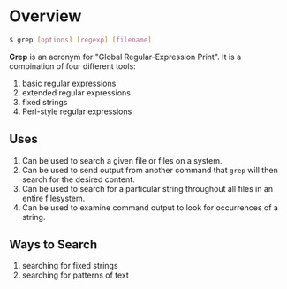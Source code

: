 # Overview

```bash
$ grep [options] [regexp] [filename]
```

**Grep** is an acronym for "Global Regular-Expression Print". It is a combination of four different tools:

1. basic regular expressions
2. extended regular expressions
3. fixed strings
4. Perl-style regular expressions

## Uses

1. Can be used to search a given file or files on a system.
2. Can be used to send output from another command that `grep` will then search for the desired content.
3. Can be used to search for a particular string throughout all files in an entire filesystem.
4. Can be used to examine command output to look for occurrences of a string.

## Ways to Search

1. searching for fixed strings
2. searching for patterns of text
